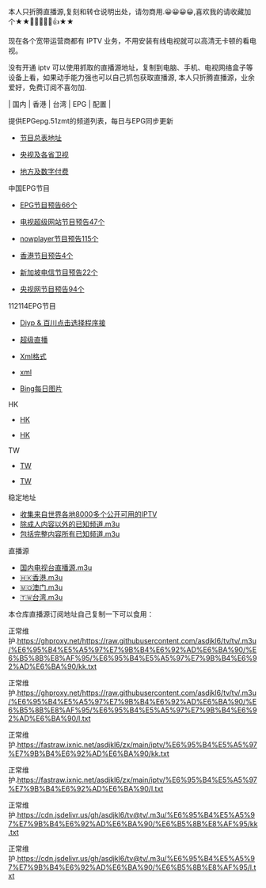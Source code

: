 本人只折腾直播源,复刻和转仓说明出处，请勿商用.😀😀😀😀,喜欢我的请收藏加个★★💟🥰💟🙏🤝👍★★

现在各个宽带运营商都有 IPTV 业务，不用安装有线电视就可以高清无卡顿的看电视。

没有开通 iptv 可以使用抓取的直播源地址，复制到电脑、手机、电视网络盒子等设备上看，如果动手能力强也可以自己抓包获取直播源, 本人只折腾直播源，业余爱好，免费订阅不喜勿加.


| 国内 | 香港 | 台湾 | EPG | 配置 |



提供EPGepg.51zmt的频道列表，每日与EPG同步更新

- [节目总表地址](http://epg.51zmt.top:8000/e.xml)

- [央视及各省卫视](http://epg.51zmt.top:8000/cc.xml)


 - [地方及数字付费](http://epg.51zmt.top:8000/difang.xml)




中国EPG节目

- [EPG节目预告66个](https://iptv-org.github.io/epg/guides/zh/epg.i-cable.com.xml)

- [电视超级网站节目预告47个](https://iptv-org.github.io/epg/guides/zh/mytvsuper.com.xml)

- [nowplayer节目预告115个](https://iptv-org.github.io/epg/guides/zh/nowplayer.now.com.xml)

- [香港节目预告4个](https://iptv-org.github.io/epg/guides/zh/rthk.hk.xml)

- [新加坡电信节目预告22个](https://iptv-org.github.io/epg/guides/zh/singtel.com.xml)

- [央视网节目预告94个](https://iptv-org.github.io/epg/guides/zh/tv.cctv.com.xml)

112114EPG节目

- [Diyp & 百川点击选择程序接](https://epg.112114.xyz/status)
  

- [超级直播](https://epg.112114.xyz/epginfo)


- [Xml格式](https://epg.112114.xyz/pp.xml)



- [xml](https://epg.112114.xyz/pp.xml.gz)



- [Bing每日图片](https://epg.112114.xyz/bingimg)



HK 


- [HK](https://epg.pw/xmltv/epg_HK.xml)



- [HK](https://epg.pw/xmltv/epg_HK.xml.gz)





TW 

- [TW](https://epg.pw/xmltv/epg_TW.xml)



- [TW](https://epg.pw/xmltv/epg_TW.xml.gz)





稳定地址

- [收集来自世界各地8000多个公开可用的IPTV](https://github.com/iptv-org/iptv)
- [除成人内容以外的已知频道.m3u](https://iptv-org.github.io/iptv/index.m3u)
- [包括完整内容所有已知频道.m3u](https://iptv-org.github.io/iptv/index.nsfw.m3u)

直播源

- [国内电视台直播源.m3u](https://iptv-org.github.io/iptv/languages/zho.m3u)
- [🇭🇰香港.m3u](https://iptv-org.github.io/iptv/countries/hk.m3u)
- [🇲🇴澳门.m3u](https://iptv-org.github.io/iptv/countries/mo.m3u)
- [🇹🇼台湾.m3u](https://iptv-org.github.io/iptv/countries/tw.m3u)


本仓库直播源订阅地址自己复制一下可以食用：


正常维护.https://ghproxy.net/https://raw.githubusercontent.com/asdjkl6/tv/tv/.m3u/%E6%95%B4%E5%A5%97%E7%9B%B4%E6%92%AD%E6%BA%90/%E6%B5%8B%E8%AF%95/%E6%95%B4%E5%A5%97%E7%9B%B4%E6%92%AD%E6%BA%90/kk.txt

正常维护.https://ghproxy.net/https://raw.githubusercontent.com/asdjkl6/tv/tv/.m3u/%E6%95%B4%E5%A5%97%E7%9B%B4%E6%92%AD%E6%BA%90/%E6%B5%8B%E8%AF%95/%E6%95%B4%E5%A5%97%E7%9B%B4%E6%92%AD%E6%BA%90/l.txt

正常维护.https://fastraw.ixnic.net/asdjkl6/zx/main/iptv/%E6%95%B4%E5%A5%97%E7%9B%B4%E6%92%AD%E6%BA%90/kk.txt

正常维护.https://fastraw.ixnic.net/asdjkl6/zx/main/iptv/%E6%95%B4%E5%A5%97%E7%9B%B4%E6%92%AD%E6%BA%90/l.txt

正常维护.https://cdn.jsdelivr.us/gh/asdjkl6/tv@tv/.m3u/%E6%95%B4%E5%A5%97%E7%9B%B4%E6%92%AD%E6%BA%90/%E6%B5%8B%E8%AF%95/kk.txt

正常维护.https://cdn.jsdelivr.us/gh/asdjkl6/tv@tv/.m3u/%E6%95%B4%E5%A5%97%E7%9B%B4%E6%92%AD%E6%BA%90/%E6%B5%8B%E8%AF%95/l.txt